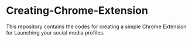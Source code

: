 # Creating-Chrome-Extension

This repository contains the codes for creating a simple Chrome Extension for Launching your social media profiles.
